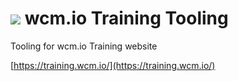 <img src="http://wcm.io/images/favicon-16@2x.png"/> wcm.io Training Tooling
======

Tooling for wcm.io Training website

[https://training.wcm.io/](https://training.wcm.io/)
